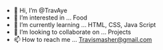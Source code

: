 - 👋 Hi, I’m @TravAye
- 👀 I’m interested in ... Food
- 🌱 I’m currently learning ... HTML, CSS, Java Script
- 💞️ I’m looking to collaborate on ... Projects
- 📫 How to reach me ... Travismasher@gmail.com

<!---
TravAye/TravAye is a ✨ special ✨ repository because its `README.md` (this file) appears on your GitHub profile.
You can click the Preview link to take a look at your changes.
--->
